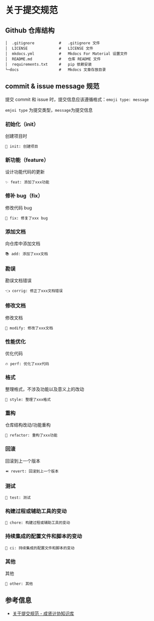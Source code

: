 # 关于提交规范

## Github 仓库结构

```
│  .gitignore           #   .gitignore 文件
│  LICENSE              #   LICENSE 文件
│  mkdocs.yml           #   Mkdocs For Material 设置文件
│  README.md            #   仓库 README 文件
│  requirements.txt     #   pip 依赖安装  
└─docs                  #   Mkdocs 文章存放目录
```

## commit & issue message 规范

提交 commit 和 issue 时，提交信息应该遵循格式：`emoji type: message`

`emjoi type` 为提交类型，`message`为提交信息

### 初始化（init） 

创建项目时

```
🎉 init: 创建项目
```

### 新功能（feature）

设计功能代码的更新

```
✨ feat: 添加了xxx功能
```

### 修补 bug（fix）

修改代码 bug

```
🐛 fix: 修复了xxx bug
```

### 添加文档

向仓库中添加文档
```
📚 add: 添加了xxx文档
```

### 勘误

勘误文档错误

```
👈 corrig: 修正了xxx文档错误
```

### 修改文档

修改文档

```
📖 modify: 修改了xxx文档
```

### 性能优化

优化代码
```
🔥 perf: 优化了xxx代码
```

### 格式

整理格式，不涉及功能以及意义上的改动

```
🎨 style: 整理了xxx格式
```

### 重构

仓库结构改动/功能重构

```
🔨 refactor: 重构了xxx功能
```

### 回滚

回滚到上一个版本

```
⏪ revert: 回滚到上一个版本
```

### 测试

```
🚨 test: 测试
```

### 构建过程或辅助工具的变动

```
🔧 chore: 构建过程或辅助工具的变动
```

### 持续集成的配置文件和脚本的变动

```
🔩 ci: 持续集成的配置文件和脚本的变动
```

### 其他

其他

```
🚩 other: 其他
```

## 参考信息

- [关于提交规范 - 成贤计协知识库](http://cxcs.truraly.fun/docs/%E6%8F%90%E4%BA%A4%E8%A7%84%E8%8C%83.html)